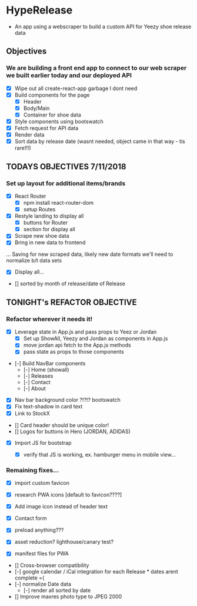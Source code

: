 # HypeRelease
- An app using a webscraper to build a custom API for Yeezy shoe release data

## Objectives

### We are building a front end app to connect to our web scraper we built earlier today and our deployed API

- [x] Wipe out all create-react-app garbage I dont need
- [x] Build components for the page
  - [x] Header
  - [x] Body/Main
  - [x] Container for shoe data
- [x] Style components using bootswatch
- [x] Fetch request for API data
- [x] Render data
- [x] Sort data by release date (wasnt needed, object came in that way - tis rare!!!)

## TODAYS OBJECTIVES 7/11/2018

### Set up layout for additional items/brands
- [x] React Router
  - [x] npm install react-router-dom
  - [x] setup Routes
- [x] Restyle landing to display all
  - [x] buttons for Router
  - [x] section for display all

- [x] Scrape new shoe data
- [x] Bring in new data to frontend

... Saving for new scraped data, likely new date formats we'll need to normalize b/t data sets

- [x] Display all...
- [] sorted by month of release/date of Release

## TONIGHT's REFACTOR OBJECTIVE

### Refactor wherever it needs it!

- [x] Leverage state in App.js and pass props to Yeez or Jordan
  - [x] Set up ShowAll, Yeezy and Jordan as components in App.js
  - [x] move jordan api fetch to the App.js methods
  - [x] pass state as props to those components
- [-] Build NavBar components
  - [-] Home (showall)
  - [-] Releases
  - [-] Contact
  - [-] About
- [x] Nav bar background color ?!?!? bootswatch
- [x] Fix text-shadow in card text
- [x] Link to StockX
- [] Card header should be unique color!
- [] Logos for buttons in Hero (JORDAN, ADIDAS)
- [x] Import JS for bootstrap
  - [x] verify that JS is working, ex. hamburger menu in mobile view...


### Remaining fixes...
- [x] import custom favicon
- [x] research PWA icons [default to favicon????]
- [x] Add image icon instead of header text
- [x] Contact form
- [x] preload anything???
- [x] asset reduction? lighthouse/canary test?
- [x] manifest files for PWA


- [] Cross-browser compatibility
- [-] google calendar / iCal integration for each Release *   dates arent complete =(
- [-] normalize Date data
  - [-] render all sorted by date
- [] Improve maxres photo type to JPEG 2000
